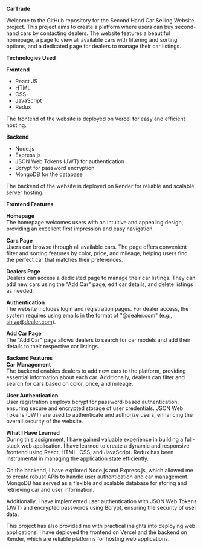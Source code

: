 **CarTrade**

Welcome to the GitHub repository for the Second Hand Car Selling Website project. This project aims to create a platform where users can buy second-hand cars by contacting dealers. The website features a beautiful homepage, a page to view all available cars with filtering and sorting options, and a dedicated page for dealers to manage their car listings.

**Technologies Used**

**Frontend**
- React JS
- HTML
- CSS
- JavaScript
- Redux

The frontend of the website is deployed on Vercel for easy and efficient hosting.

**Backend**
- Node.js
- Express.js
- JSON Web Tokens (JWT) for authentication
- Bcrypt for password encryption
- MongoDB for the database

The backend of the website is deployed on Render for reliable and scalable server hosting.

**Frontend Features**

**Homepage**
</br>
The homepage welcomes users with an intuitive and appealing design, providing an excellent first impression and easy navigation.

**Cars Page**
</br>
Users can browse through all available cars. The page offers convenient filter and sorting features by color, price, and mileage, helping users find the perfect car that matches their preferences.

**Dealers Page**
</br>
Dealers can access a dedicated page to manage their car listings. They can add new cars using the "Add Car" page, edit car details, and delete listings as needed.

**Authentication**
</br>
The website includes login and registration pages. For dealer access, the system requires using emails in the format of "@dealer.com" (e.g., shiva@dealer.com).

**Add Car Page**
</br>
The "Add Car" page allows dealers to search for car models and add their details to their respective car listings.

**Backend Features**
</br>
**Car Management**
</br>
The backend enables dealers to add new cars to the platform, providing essential information about each car. Additionally, dealers can filter and search for cars based on color, price, and mileage.

**User Authentication**
</br>
User registration employs bcrypt for password-based authentication, ensuring secure and encrypted storage of user credentials. JSON Web Tokens (JWT) are used to authenticate and authorize users, enhancing the overall security of the website.

**What I Have Learned**
</br>
During this assignment, I have gained valuable experience in building a full-stack web application. I have learned to create a dynamic and responsive frontend using React, HTML, CSS, and JavaScript. Redux has been instrumental in managing the application state efficiently.

On the backend, I have explored Node.js and Express.js, which allowed me to create robust APIs to handle user authentication and car management. MongoDB has served as a flexible and scalable database for storing and retrieving car and user information.

Additionally, I have implemented user authentication with JSON Web Tokens (JWT) and encrypted passwords using Bcrypt, ensuring the security of user data.

This project has also provided me with practical insights into deploying web applications. I have deployed the frontend on Vercel and the backend on Render, which are reliable platforms for hosting web applications.

